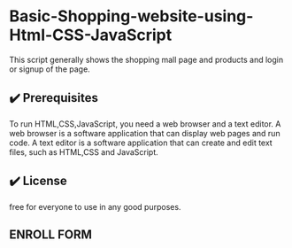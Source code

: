 # Basic-Shopping-website-using-Html-CSS-JavaScript
This script generally shows the shopping mall page and products and login or signup of the page. 

## :heavy_check_mark: Prerequisites
<!--Remove the below lines and add yours -->
To run HTML,CSS,JavaScript, you need a web browser and a text editor. 
A web browser is a software application that can display web pages and run code.
A text editor is a software application that can create and edit text files, such as HTML,CSS and JavaScript.

## :heavy_check_mark: License

free for everyone to use in any good purposes.

## ENROLL FORM

